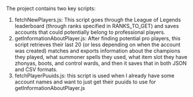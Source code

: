 The project contains two key scripts:
1. fetchNewPlayers.js: This script goes through the League of Legends leaderboard (through ranks specified in RANKS_TO_GET) and saves accounts that could potentially belong to professional players.
2. getInformationAboutPlayer.js: After finding potential pro players, this script retrieves their last 20 (or less depending on when the account was created) matches and exports information about the champions they played, what summoner spells they used, what item slot they have zhonyas, boots, and control wards, and then it saves that in both JSON and CSV formats.
3. fetchPlayerPuuids.js: this script is used when I already have some account names and want to just get their puuids to use for getInformationAboutPlayer.js